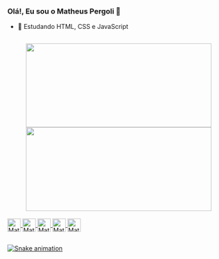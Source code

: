 ### Olá!, Eu sou o Matheus Pergoli 👋

- 🌱 Estudando HTML, CSS e JavaScript

##

<div align="center">
  <a href="https://github.com/matheuspergoli">
  <img height="190px" width="420px" src="https://github-readme-stats.vercel.app/api?username=matheuspergoli&show_icons=true&theme=dark&include_all_commits=true&count_private=true"/>
  <img height="190px" width="420px" src="https://github-readme-stats.vercel.app/api/top-langs/?username=matheuspergoli&layout=compact&langs_count=7&theme=dark"/>
</div>
  
<div style="display: inline_block"><br>
  <img align="center" alt="Matheus-HTML" height="30" width="fit-content" src="https://img.shields.io/badge/HTML5-E34F26?style=for-the-badge&logo=html5&logoColor=white">
  <img align="center" alt="Matheus-CSS" height="30" width="fit-content" src="https://img.shields.io/badge/CSS3-1572B6?style=for-the-badge&logo=css3&logoColor=white">
  <img align="center" alt="Matheus-JS" height="30" width="fit-content" src="https://img.shields.io/badge/JavaScript-F7DF1E?style=for-the-badge&logo=javascript&logoColor=black">
  <img align="center" alt="Matheus-SASS" height="30" width="fit-content" src="https://img.shields.io/badge/Sass-CC6699?style=for-the-badge&logo=sass&logoColor=white">
  <img align="center" alt="Matheus-REACT" height="30" width="fit-content" src="https://img.shields.io/badge/React-20232A?style=for-the-badge&logo=react&logoColor=61DAF">
</div>

##

![Snake animation](https://github.com/matheuspergoli/matheuspergoli/blob/output/github-contribution-grid-snake.svg)
